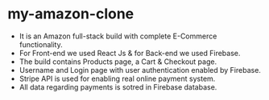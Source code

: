# my-amazon-clone
* It is an Amazon full-stack build with complete E-Commerce functionality.
* For Front-end we used React Js & for Back-end we used Firebase.
* The build contains Products page, a Cart & Checkout page.
* Username and Login page with user authentication enabled by Firebase.
* Stripe API is used for enabling real online payment system.
* All data regarding payments is sotred in Firebase database.


